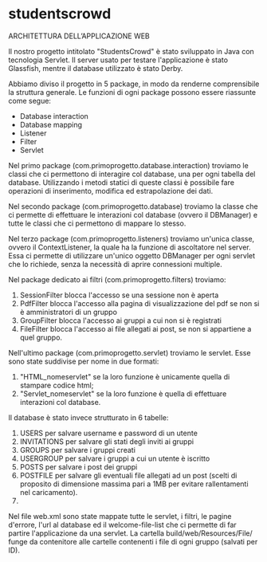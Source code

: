 studentscrowd
=============
ARCHITETTURA DELL’APPLICAZIONE WEB

Il nostro progetto intitolato "StudentsCrowd" è stato sviluppato in Java con tecnologia Servlet. Il server usato per testare l'applicazione è stato Glassfish, mentre il database utilizzato è stato Derby.

Abbiamo diviso il progetto in 5 package, in modo da renderne comprensibile la struttura generale.
Le funzioni di ogni package possono essere riassunte come segue:
<ul>
<li> Database interaction </li>
<li> Database mapping </li>
<li> Listener </li>
<li> Filter </li>
<li> Servlet </li>
</ul>

Nel primo package (com.primoprogetto.database.interaction) troviamo le classi che ci permettono di interagire col database, una per ogni tabella del database. Utilizzando i metodi statici di queste classi è possibile fare operazioni di inserimento, modifica ed estrapolazione dei  dati.

Nel secondo package (com.primoprogetto.database) troviamo la classe che ci permette di effettuare le interazioni col database (ovvero il DBManager) e tutte le classi che ci permettono di mappare lo stesso.

Nel terzo package (com.primoprogetto.listeners) troviamo un'unica classe, ovvero il ContextListener, la quale ha la funzione di ascoltatore nel server. Essa ci permette di utilizzare un'unico oggetto DBManager per ogni servlet che lo richiede, senza la necessità di aprire connessioni multiple.

Nel package dedicato ai filtri (com.primoprogetto.filters) troviamo:
1. SessionFilter blocca l'accesso se una sessione non è aperta
2. PdfFilter blocca l'accesso alla pagina di visualizzazione del pdf se non si è
amministratori di un gruppo
3. GroupFilter blocca l'accesso ai gruppi a cui non si è registrati
4. FileFilter blocca l'accesso ai file allegati ai post, se non si appartiene a quel
gruppo.

Nell'ultimo package (com.primoprogetto.servlet) troviamo le servlet. Esse sono state suddivise per nome in due formati:
1) "HTML_nomeservlet" se la loro funzione è unicamente quella di stampare codice html;
2) "Servlet_nomeservlet" se la loro funzione è quella di effettuare interazioni col database.

Il database è stato invece strutturato in 6 tabelle:
1. USERS per salvare username e password di un utente
2. INVITATIONS per salvare gli stati degli inviti ai gruppi
3. GROUPS per salvare i gruppi creati
4. USERGROUP per salvare i gruppi a cui un utente è iscritto
5. POSTS per salvare i post dei gruppi
6. POSTFILE per salvare gli eventuali file allegati ad un post (scelti di proposito di dimensione massima pari a 1MB per evitare rallentamenti nel caricamento).
7. 
Nel file web.xml sono state mappate tutte le servlet, i filtri, le pagine d'errore, l'url al
database ed il welcome-file-list che ci permette di far partire l'applicazione da una servlet. La cartella build/web/Resources/File/ funge da contenitore alle cartelle contenenti i file di ogni gruppo (salvati per ID).
